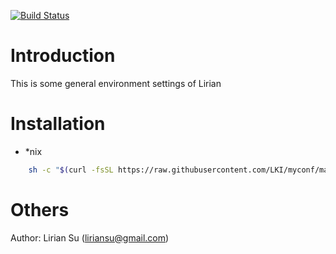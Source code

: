[![Build Status](https://travis-ci.org/LKI/myconf.svg?branch=master)](https://travis-ci.org/LKI/myconf)

Introduction
============

This is some general environment settings of Lirian

Installation
===========

* \*nix
```sh
    sh -c "$(curl -fsSL https://raw.githubusercontent.com/LKI/myconf/master/setup.sh)"
```

Others
======

Author: Lirian Su (liriansu@gmail.com)
